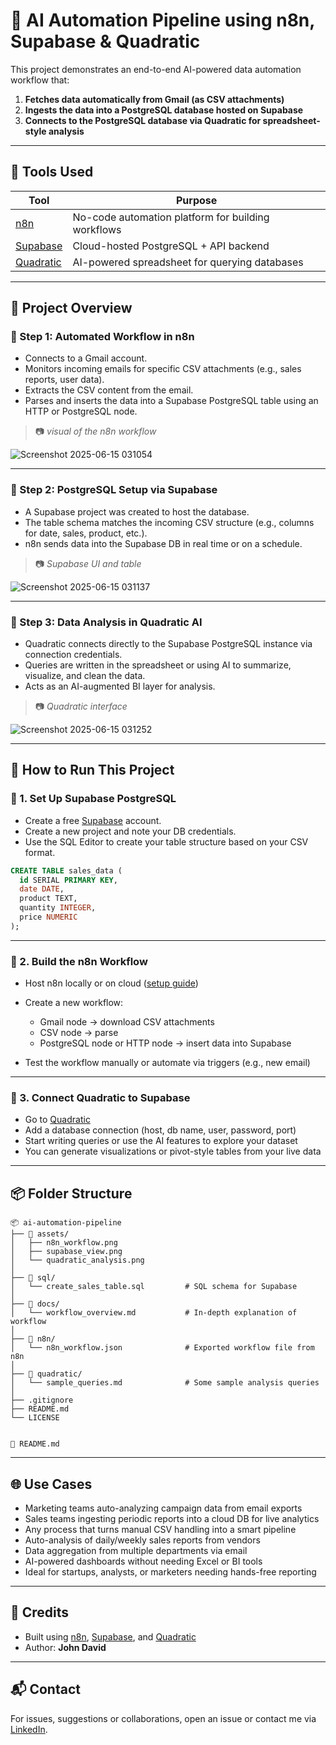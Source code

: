 # 🤖 AI Automation Pipeline using n8n, Supabase & Quadratic

This project demonstrates an end-to-end AI-powered data automation workflow that:

1. **Fetches data automatically from Gmail (as CSV attachments)**  
2. **Ingests the data into a PostgreSQL database hosted on Supabase**  
3. **Connects to the PostgreSQL database via Quadratic for spreadsheet-style analysis**

---

## 🔧 Tools Used

| Tool        | Purpose                                  |
|-------------|------------------------------------------|
| [n8n](https://n8n.io/)         | No-code automation platform for building workflows |
| [Supabase](https://supabase.com/) | Cloud-hosted PostgreSQL + API backend           |
| [Quadratic](https://quadratichq.com/) | AI-powered spreadsheet for querying databases   |

---

## 📸 Project Overview

### 📍 Step 1: Automated Workflow in n8n

- Connects to a Gmail account.
- Monitors incoming emails for specific CSV attachments (e.g., sales reports, user data).
- Extracts the CSV content from the email.
- Parses and inserts the data into a Supabase PostgreSQL table using an HTTP or PostgreSQL node.

> 📷 _visual of the n8n workflow_

![Screenshot 2025-06-15 031054](https://github.com/user-attachments/assets/8795a6e1-5090-46c5-9b66-b62b06ba38d5)

---

### 📍 Step 2: PostgreSQL Setup via Supabase

- A Supabase project was created to host the database.
- The table schema matches the incoming CSV structure (e.g., columns for date, sales, product, etc.).
- n8n sends data into the Supabase DB in real time or on a schedule.

> 📷 _Supabase UI and table_

![Screenshot 2025-06-15 031137](https://github.com/user-attachments/assets/04b5be0d-d258-4396-96e9-414181ff3631)

---

### 📍 Step 3: Data Analysis in Quadratic AI

- Quadratic connects directly to the Supabase PostgreSQL instance via connection credentials.
- Queries are written in the spreadsheet or using AI to summarize, visualize, and clean the data.
- Acts as an AI-augmented BI layer for analysis.

> 📷 _Quadratic interface_

![Screenshot 2025-06-15 031252](https://github.com/user-attachments/assets/dd61513b-9add-425d-bc4e-6f0cb073c538)

---

## 🚀 How to Run This Project

### 🔹 1. Set Up Supabase PostgreSQL
- Create a free [Supabase](https://supabase.com/) account.
- Create a new project and note your DB credentials.
- Use the SQL Editor to create your table structure based on your CSV format.

```sql
CREATE TABLE sales_data (
  id SERIAL PRIMARY KEY,
  date DATE,
  product TEXT,
  quantity INTEGER,
  price NUMERIC
);
````

---

### 🔹 2. Build the n8n Workflow

* Host n8n locally or on cloud ([setup guide](https://docs.n8n.io/hosting/overview/))
* Create a new workflow:

  * Gmail node → download CSV attachments
  * CSV node → parse
  * PostgreSQL node or HTTP node → insert data into Supabase
* Test the workflow manually or automate via triggers (e.g., new email)

---

### 🔹 3. Connect Quadratic to Supabase

* Go to [Quadratic](https://quadratichq.com/)
* Add a database connection (host, db name, user, password, port)
* Start writing queries or use the AI features to explore your dataset
* You can generate visualizations or pivot-style tables from your live data

---

## 📦 Folder Structure

```
📦 ai-automation-pipeline
├── 📁 assets/
│   ├── n8n_workflow.png
│   ├── supabase_view.png
│   └── quadratic_analysis.png
│
├── 📁 sql/
│   └── create_sales_table.sql         # SQL schema for Supabase
│
├── 📁 docs/
│   └── workflow_overview.md           # In-depth explanation of workflow
│
├── 📁 n8n/
│   └── n8n_workflow.json              # Exported workflow file from n8n
│
├── 📁 quadratic/
│   └── sample_queries.md              # Some sample analysis queries
│
├── .gitignore
├── README.md
└── LICENSE


📄 README.md
```

---

## 🌐 Use Cases

* Marketing teams auto-analyzing campaign data from email exports
* Sales teams ingesting periodic reports into a cloud DB for live analytics
* Any process that turns manual CSV handling into a smart pipeline
* Auto-analysis of daily/weekly sales reports from vendors
* Data aggregation from multiple departments via email
* AI-powered dashboards without needing Excel or BI tools
* Ideal for startups, analysts, or marketers needing hands-free reporting

---

## 🙌 Credits

* Built using [n8n](https://n8n.io), [Supabase](https://supabase.com), and [Quadratic](https://quadratichq.com)
* Author: **John David**

---

## 📬 Contact

For issues, suggestions or collaborations, open an issue or contact me via [LinkedIn](https://www.linkedin.com/in/yourprofile/).
